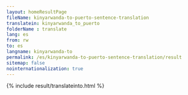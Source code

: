 ```yaml
---
layout: homeResultPage
fileName: kinyarwanda-to-puerto-sentence-translation
translatein: kinyarwanda_to_puerto
folderName : translate
lang: es
from: rw
to: es
langname: kinyarwanda-to
permalink: /es/kinyarwanda-to-puerto-sentence-translation/result
sitemap: false
nointernationalization: true
---
```

{% include result/translateinto.html %}

<script src="/js/result/translation.js" data-foldername="{{page.folderName}}" data-lang="{{page.lang}}"></script>

